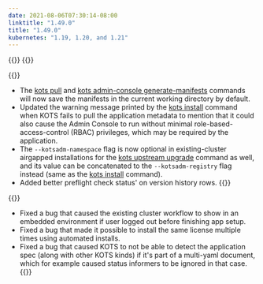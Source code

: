 ```yaml
---
date: 2021-08-06T07:30:14-08:00
linktitle: "1.49.0"
title: "1.49.0"
kubernetes: "1.19, 1.20, and 1.21"
---
```


{{<features>}}
{{</features>}}

{{<changes>}}
* The [kots pull](/kots-cli/pull/) and [kots admin-console generate-manifests](/kots-cli/admin-console/generate-manifests/) commands will now save the manifests in the current working directory by default.
* Updated the warning message printed by the [kots install](/kots-cli/install/) command when KOTS fails to pull the application metadata to mention that it could also cause the Admin Console to run without minimal role-based-access-control (RBAC) privileges, which may be required by the application.
* The `--kotsadm-namespace` flag is now optional in existing-cluster airgapped installations for the [kots upstream upgrade](/kots-cli/upstream/) command as well, and its value can be concatenated to the `--kotsadm-registry` flag instead (same as the [kots install](/kots-cli/install/) command).
* Added better preflight check status' on version history rows.
{{</changes>}}

{{<fixes>}}
* Fixed a bug that caused the existing cluster workflow to show in an embedded environment if user logged out before finishing app setup.
* Fixed a bug that made it possible to install the same license multiple times using automated installs.
* Fixed a bug that caused KOTS to not be able to detect the application spec (along with other KOTS kinds) if it's part of a multi-yaml document, which for example caused status informers to be ignored in that case.
{{</fixes>}}
